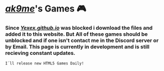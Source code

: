 # ***[ak9me](https://github.com/ak9mee)***'s Games :video_game:
### Since ***[Yexex.github.io](https://yexex.github.io)*** was blocked i download the files and added it to this website. But All of these games should be unblocked and if one isn't contact me in the Discord server or by Email. This page is currently in development and is still recieving constant updates.

```
I´ll release new HTML5 Games Daily!
```
